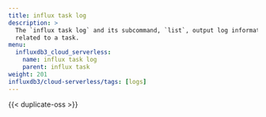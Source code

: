 ```yaml
---
title: influx task log
description: >
  The `influx task log` and its subcommand, `list`, output log information
  related to a task.
menu:
  influxdb3_cloud_serverless:
    name: influx task log
    parent: influx task
weight: 201
influxdb3/cloud-serverless/tags: [logs]
---
```


{{< duplicate-oss >}}

